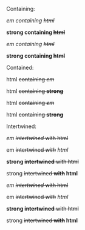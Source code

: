 Containing:

*em containing <s>html</s>*

**strong containing <s>html</s>**

_em containing <s>html</s>_

__strong containing <s>html</s>__


Contained:

html <s>containing *em*</s>

html <s>containing **strong**</s>

html <s>containing _em_</s>

html <s>containing __strong__</s>


Intertwined:

*em <s>intertwined* with html</s>

em <s>intertwined *with</s> html*

**strong <s>intertwined** with html</s>

strong <s>intertwined **with</s> html**

_em <s>intertwined_ with html</s>

em <s>intertwined _with</s> html_

__strong <s>intertwined__ with html</s>

strong <s>intertwined __with</s> html__
